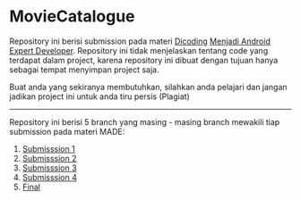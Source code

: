 # MovieCatalogue

Repository ini berisi submission pada materi [Dicoding](https://dicoding.com) [Menjadi Android Expert Developer](https://www.dicoding.com/academies/14). Repository ini tidak menjelaskan tentang code yang terdapat dalam project, karena repository ini dibuat dengan tujuan hanya sebagai tempat menyimpan project saja. 

Buat anda yang sekiranya membutuhkan, silahkan anda pelajari dan jangan jadikan project ini untuk anda tiru persis (Plagiat)

----
Repository ini berisi 5 branch yang masing - masing branch mewakili tiap submission pada materi MADE: 
1. [Submisssion 1](https://github.com/kido1611/made/tree/submission1)
2. [Submisssion 2](https://github.com/kido1611/made/tree/submission2)
3. [Submisssion 3](https://github.com/kido1611/made/tree/submission3)
4. [Submisssion 4](https://github.com/kido1611/made/tree/submission4)
5. [Final](https://github.com/kido1611/made/tree/final)